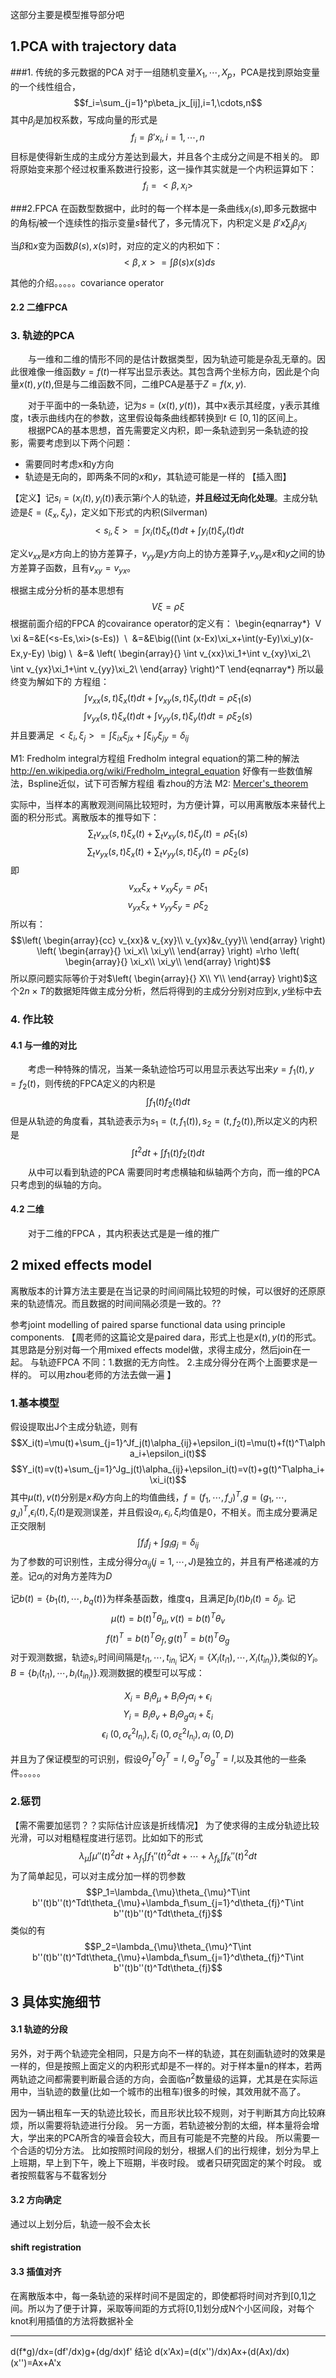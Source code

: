 这部分主要是模型推导部分吧

## 1.PCA with trajectory data
###1. 传统的多元数据的PCA
对于一组随机变量$X_1, \cdots,X_p$，PCA是找到原始变量的一个线性组合，
$$f_i=\sum_{j=1}^p\beta_jx_[ij],i=1,\cdots,n$$
其中$\beta_j$是加权系数，写成向量的形式是
$$f_i=\beta'x_i,i=1,\cdots,n$$
目标是使得新生成的主成分方差达到最大，并且各个主成分之间是不相关的。
即将原始变来那个经过权重系数进行投影，这一操作其实就是一个内积运算如下：
$$f_i=<\beta,x_i>$$

###2.FPCA
在函数型数据中，此时的每一个样本是一条曲线$x_i(s)$,即多元数据中的角标$j$被一个连续性的指示变量$s$替代了，多元情况下，内积定义是
$\beta' x\sum_j\beta_jx_j$

当$\beta$和$x$变为函数$\beta(s),x(s)$时，对应的定义的内积如下：
$$<\beta,x>=\int \beta(s)x(s)ds$$


其他的介绍。。。。。covariance operator
#### 2.2 二维FPCA

### 3. 轨迹的PCA
　　与一维和二维的情形不同的是估计数据类型，因为轨迹可能是杂乱无章的。因此很难像一维函数$y=f(t)$一样写出显示表达。其包含两个坐标方向，因此是个向量$x(t),y(t)$,但是与二维函数不同，二维PCA是基于$Z=f(x,y)$.

　　对于平面中的一条轨迹，记为$s=(x(t),y(t))$，其中x表示其经度，y表示其维度，t表示曲线内在的参数，这里假设每条曲线都转换到$t\in [0,1]$的区间上。
　　根据PCA的基本思想，首先需要定义内积，即一条轨迹到另一条轨迹的投影，需要考虑到以下两个问题：

* 需要同时考虑x和y方向
* 轨迹是无向的，即两条不同的$x$和$y$，其轨迹可能是一样的
【插入图】

【定义】记$s_i=(x_i(t),y_i(t))$表示第$i$个人的轨迹，**并且经过无向化处理**。主成分轨迹是$\xi=(\xi_x,\xi_y)$，定义如下形式的内积(Silverman)
$$<s_i,\xi>=\int x_i(t)\xi_x(t)dt+\int y_i(t)\xi_y(t)dt  $$

定义$v_{xx}$是$x$方向上的协方差算子，$v_{yy}$是$y$方向上的协方差算子,$v_{xy}$是$x$和$y$之间的协方差算子函数，且有$v_{xy}=v_{yx}$。

根据主成分分析的基本思想有
$$V\xi=\rho\xi$$
根据前面介绍的FPCA 的covairance operator的定义有：
\begin{eqnarray*}
   V \xi &=&E(<s-Es,\xi>(s-Es))  \\
   &=&E\big((\int (x-Ex)\xi_x+\int(y-Ey)\xi_y)(x-Ex,y-Ey) \big) \\
   &=& \left(
  \begin{array}{}
 \int v_{xx}\xi_1+\int v_{xy}\xi_2\\
  \int v_{yx}\xi_1+\int v_{yy}\xi_2\\
  \end{array}
\right)^T
\end{eqnarray*}
所以最终变为解如下的 方程组：
$$\int v_{xx}(s,t)\xi_x(t)dt+\int v_{xy}(s,t)\xi_y(t)dt=\rho\xi_1(s)$$
 $$ \int v_{yx}(s,t)\xi_x(t)dt+\int v_{yy}(s,t)\xi_y(t)dt=\rho\xi_2(s)$$
 并且要满足
 $<\xi_i,\xi_j>=\int \xi_{ix}\xi_{jx}+\int \xi_{iy}\xi_{jy}=\delta_{ij}$


M1: Fredholm integral方程组 
Fredholm integral equation的第二种的解法
http://en.wikipedia.org/wiki/Fredholm_integral_equation
好像有一些数值解法，Bspline近似，试下可否解方程组
看zhou的方法
M2: [Mercer's_theorem](http://en.wikipedia.org/wiki/Mercer's_theorem)

实际中，当样本的离散观测间隔比较短时，为方便计算，可以用离散版本来替代上面的积分形式。离散版本的推导如下：
$$\sum_t v_{xx}(s,t)\xi_x(t)+\sum_t v_{xy}(s,t)\xi_y(t)=\rho\xi_1(s)$$
 $$ \sum_t v_{yx}(s,t)\xi_x(t)+\sum_t v_{yy}(s,t)\xi_y(t)=\rho\xi_2(s)$$
即
$$v_{xx}\xi_x+v_{xy}\xi_y=\rho\xi_1$$
 $$v_{yx}\xi_x+v_{yy}\xi_y=\rho\xi_2$$
 所以有：
 $$\left(
  \begin{array}{cc}
v_{xx}& v_{xy}\\
v_{yx}&v_{yy}\\
  \end{array}
\right)
\left(
\begin{array}{}
\xi_x\\
\xi_y\\
\end{array}
\right)
=\rho
\left(
\begin{array}{}
\xi_x\\
\xi_y\\
\end{array}
\right)$$
所以原问题实际等价于对$\left(
\begin{array}{}
X\\
Y\\
\end{array}
\right)$这个$2n\times T$的数据矩阵做主成分分析，然后将得到的主成分分别对应到$x,y$坐标中去



### 4. 作比较
#### 4.1 与一维的对比
　　考虑一种特殊的情况，当某一条轨迹恰巧可以用显示表达写出来$y=f_1(t),y=f_2(t)$，则传统的FPCA定义的内积是
$$\int f_1(t)f_2(t)dt$$
但是从轨迹的角度看，其轨迹表示为$s_1=(t,f_1(t)),s_2=(t,f_2(t))$,所以定义的内积是
$$\int t^2dt+\int f_1(t)f_2(t)dt$$
　　从中可以看到轨迹的PCA 需要同时考虑横轴和纵轴两个方向，而一维的PCA只考虑到的纵轴的方向。

#### 4.2 二维
  　　对于二维的FPCA ，其内积表达式是是一维的推广
  　　$$$$


## 2 mixed effects model
离散版本的计算方法主要是在当记录的时间间隔比较短的时候，可以很好的还原原来的轨迹情况。而且数据的时间间隔必须是一致的。??

参考joint modelling of paired sparse functional data using principle components.
【周老师的这篇论文是paired dara，形式上也是$x(t),y(t)$的形式。其思路是分别对每一个用mixed effects model做，求得主成分，然后join在一起。
与轨迹FPCA 不同：1.数据的无方向性。 2.主成分得分在两个上面要求是一样的。
可以用zhou老师的方法去做一遍
】
### 1.基本模型
假设提取出J个主成分轨迹，则有
$$X_i(t)=\mu(t)+\sum_{j=1}^Jf_j(t)\alpha_{ij}+\epsilon_i(t)=\mu(t)+f(t)^T\alpha_i+\epsilon_i(t)$$
$$Y_i(t)=v(t)+\sum_{j=1}^Jg_j(t)\alpha_{ij}+\epsilon_i(t)=v(t)+g(t)^T\alpha_i+\xi_i(t)$$
其中$\mu(t),v(t)$分别是$x和y$方向上的均值曲线，$f=(f_1,\cdots,f_J)^T$,$g=(g_1,\cdots,g_J)^T$,$\epsilon_i(t),\xi_i(t)$是观测误差，并且假设$\alpha_i,\epsilon_i,\xi_i$均值是0，不相关。而主成分要满足正交限制
$$\int f_if_j+\int g_ig_j=\delta_{ij}$$
为了参数的可识别性，主成分得分$\alpha_{ij}(j=1,\cdots,J)$是独立的，并且有严格递减的方差。记$\alpha_i$的对角方差阵为$D$

记$b(t)=\{b_1(t),\cdots,b_q(t)\}$为样条基函数，维度q，且满足$\int b_j(t)b_l(t)=\delta_{jl}$.
记$$\mu(t)=b(t)^T\theta_{\mu},v(t)=b(t)^T\theta_{v}$$
$$f(t)^T=b(t)^T\Theta_f,g(t)^T=b(t)^T\Theta_g$$
对于观测数据，轨迹$s_i$,时间间隔是$t_{i1},\cdots,t_{in_i}$
记$X_i=\{X_i(t_{i1}),\cdots,X_i(t_{in_i})\}$,类似的$Y_i$。$B=\{b_i(t_{i1}),\cdots,b_i(t_{in_i})\}$.观测数据的模型可以写成：

$$X_	i=B_i\theta_{\mu}+B_i\Theta_f\alpha_i+\epsilon_i$$
$$Y_	i=B_i\theta_v+B_i\Theta_g\alpha_i+\xi_i$$
$$\epsilon_i ~(0,\sigma^2_{\epsilon}I_{n_i}),\xi_i ~(0,\sigma^2_{\xi}I_{n_i}),\alpha_i~(0,D)$$

并且为了保证模型的可识别，假设$\Theta^T_f\Theta^T_f=I,\Theta^T_g\Theta^T_g=I$,以及其他的一些条件。。。。。

### 2.惩罚
【需不需要加惩罚？？实际估计应该是折线情况】
为了使求得的主成分轨迹比较光滑，可以对粗糙程度进行惩罚。比如如下的形式
$$\lambda_{\mu}\int \mu''(t)^2dt+\lambda_{f_1}\int f_1''(t)^2dt+\cdots+\lambda_{f_k}\int f_k''(t)^2dt$$
为了简单起见，可以对主成分加一样的罚参数
$$P_1=\lambda_{\mu}\theta_{\mu}^T\int b''(t)b''(t)^Tdt\theta_{\mu}+\lambda_f\sum_{j=1}^d\theta_{fj}^T\int b''(t)b''(t)^Tdt\theta_{fj}$$
类似的有
$$P_2=\lambda_{\mu}\theta_{\mu}^T\int b''(t)b''(t)^Tdt\theta_{\mu}+\lambda_f\sum_{j=1}^d\theta_{fj}^T\int b''(t)b''(t)^Tdt\theta_{fj}$$




## 3 具体实施细节
#### 3.1 轨迹的分段

另外，对于两个轨迹完全相同，只是方向不一样的轨迹，其在刻画轨迹时的效果是一样的，但是按照上面定义的内积形式却是不一样的。对于样本量n的样本，若两两轨迹之间都需要判断最合适的方向，会面临$n^2$数量级的运算，尤其是在实际运用中，当轨迹的数量(比如一个城市的出租车)很多的时候，其效用就不高了。

因为一辆出租车一天的轨迹比较长，而且形状比较不规则，对于判断其方向比较麻烦，所以需要将轨迹进行分段。
另一方面，若轨迹被分割的太细，样本量将会增大，学出来的PCA所含的噪音会较大，而且有可能是不完整的片段。
所以需要一个合适的切分方法。
比如按照时间段的划分，根据人们的出行规律，划分为早上上班期，早上到下午，晚上下班期，半夜时段。
或者只研究固定的某个时段。
或者按照载客与不载客划分

#### 3.2 方向确定
通过以上划分后，轨迹一般不会太长
#### shift registration
#### 3.3 插值对齐
在离散版本中，每一条轨迹的采样时间不是固定的，即使都将时间对齐到[0,1]之间。所以为了便于计算，采取等间距的方式将[0,1]划分成N个小区间段，对每个knot利用插值的方法将数据补全




-----

d(f*g)/dx=(df'/dx)g+(dg/dx)f'
结论
d(x'Ax)=(d(x'')/dx)Ax+(d(Ax)/dx)(x'')=Ax+A'x